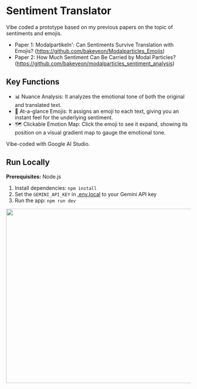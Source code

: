 
# Sentiment Translator 
Vibe coded a prototype based on my previous papers on the topic of sentiments and emojis.

- Paper 1: Modalpartikeln': Can Sentiments Survive Translation with Emojis? (https://github.com/bakeyeon/Modalparticles_Emojis)
- Paper 2: How Much Sentiment Can Be Carried by Modal Particles? (https://github.com/bakeyeon/modalparticles_sentiment_analysis)

## Key Functions
- 📊 Nuance Analysis: It analyzes the emotional tone of both the original and translated text.
- 🙂 At-a-glance Emojis: It assigns an emoji to each text, giving you an instant feel for the underlying sentiment.
- 🗺️ Clickable Emotion Map: Click the emoji to see it expand, showing its position on a visual gradient map to gauge the emotional tone.

Vibe-coded with Google AI Studio.

## Run Locally
**Prerequisites:**  Node.js


1. Install dependencies:
   `npm install`
2. Set the `GEMINI_API_KEY` in [.env.local](.env.local) to your Gemini API key
3. Run the app:
   `npm run dev`

<div align="center">
<img width="1200" height="475" alt="GHBanner" src="https://github.com/user-attachments/assets/0aa67016-6eaf-458a-adb2-6e31a0763ed6" />
</div>

